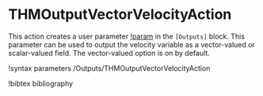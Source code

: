 # THMOutputVectorVelocityAction

This action creates a user parameter [!param](/Outputs/velocity_as_vector) in the `[Outputs]` block.
This parameter can be used to output the velocity variable as a vector-valued or scalar-valued field.
The vector-valued option is on by default.

!syntax parameters /Outputs/THMOutputVectorVelocityAction

!bibtex bibliography
